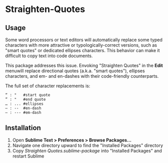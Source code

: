 # Straighten-Quotes

## Usage
Some word processors or text editors will automatically replace some typed characters with more attractive or typologically-correct versions, such as "smart quotes" or dedicated ellipses characters. This behavior can make it difficult to copy text into code documents.

This package addresses this issue. Envoking "Straighten Quotes" in the **Edit** menuwill replace directional quotes (a.k.a. "smart quotes"), ellipses characters, and em- and en-dashes with their code-friendly counterparts.

The full set of character replacements is:

	“ : "   #start quote
	” : "   #end quote
	… : ... #ellipses
	– : --  #en-dash
	— : --- #em-dash

## Installation
1. Open **Sublime Text > Preferences > Browse Packages...**
2. Navigate one directory upward to find the "Installed Packages" directory
3. Copy *Straighten Quotes.sublime-package* into "Installed Packages" and restart Sublime